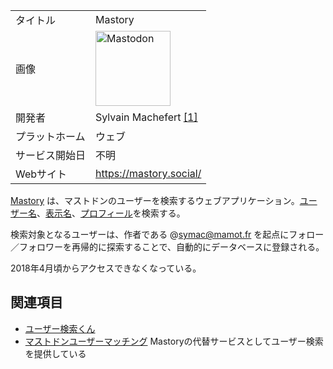 <div>

|                |                                                                                                                                                                                                                                                                                                        |
|----------------|--------------------------------------------------------------------------------------------------------------------------------------------------------------------------------------------------------------------------------------------------------------------------------------------------------|
| タイトル       | Mastory                                                                                                                                                                                                                                                                                                |
| 画像           | [<img src="/images/thumb/0/00/Mastodon_logo.png/120px-Mastodon_logo.png" srcset="/images/thumb/0/00/Mastodon_logo.png/180px-Mastodon_logo.png 1.5x, /images/0/00/Mastodon_logo.png 2x" width="120" height="120" alt="Mastodon" />](/%E3%83%95%E3%82%A1%E3%82%A4%E3%83%AB:Mastodon_logo.png "Mastodon") |
| 開発者         | Sylvain Machefert <a href="https://mamot.fr/@symac" rel="nofollow">[1]</a>                                                                                                                                                                                                                             |
| プラットホーム | ウェブ                                                                                                                                                                                                                                                                                                 |
| サービス開始日 | 不明                                                                                                                                                                                                                                                                                                   |
| Webサイト      | <a href="https://mastory.social/" rel="nofollow">https://mastory.social/</a>                                                                                                                                                                                                                           |

  
<a href="https://mastory.social/" rel="nofollow">Mastory</a> は、マストドンのユーザーを検索するウェブアプリケーション。[ユーザー名](/%E3%83%A6%E3%83%BC%E3%82%B6%E3%83%BC%E5%90%8D "ユーザー名")、[表示名](/%E8%A1%A8%E7%A4%BA%E5%90%8D "表示名")、[プロフィール](/%E3%83%97%E3%83%AD%E3%83%95%E3%82%A3%E3%83%BC%E3%83%AB "プロフィール")を検索する。

検索対象となるユーザーは、作者である @symac@mamot.fr を起点にフォロー／フォロワーを再帰的に探索することで、自動的にデータベースに登録される。

2018年4月頃からアクセスできなくなっている。

## 関連項目

-   [ユーザー検索くん](/%E3%83%A6%E3%83%BC%E3%82%B6%E3%83%BC%E6%A4%9C%E7%B4%A2%E3%81%8F%E3%82%93 "ユーザー検索くん")
-   [マストドンユーザーマッチング](/%E3%83%9E%E3%82%B9%E3%83%88%E3%83%89%E3%83%B3%E3%83%A6%E3%83%BC%E3%82%B6%E3%83%BC%E3%83%9E%E3%83%83%E3%83%81%E3%83%B3%E3%82%B0 "マストドンユーザーマッチング") Mastoryの代替サービスとしてユーザー検索を提供している

</div>

